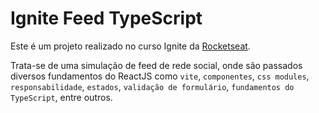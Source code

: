 # Ignite Feed TypeScript

Este é um projeto realizado no curso Ignite da [Rocketseat](https://www.rocketseat.com.br/).

Trata-se de uma simulação de feed de rede social, onde são passados diversos fundamentos do ReactJS como `vite`, `componentes`, `css modules`, `responsabilidade`, `estados`, `validação de formulário`, `fundamentos do TypeScript`, entre outros.
